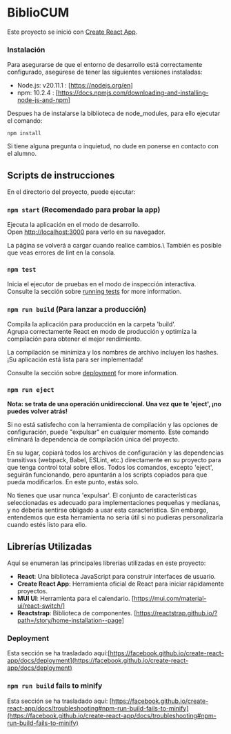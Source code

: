 # BiblioCUM

Este proyecto se inició con [Create React App](https://github.com/facebook/create-react-app).


### Instalación

Para asegurarse de que el entorno de desarrollo está correctamente configurado, asegúrese de tener las siguientes versiones instaladas:

- Node.js: v20.11.1 : [https://nodejs.org/en]
- npm: 10.2.4 : [https://docs.npmjs.com/downloading-and-installing-node-js-and-npm]

Despues ha de instalarse la biblioteca de node_modules, para ello ejecutar el comando:

`npm install`


Si tiene alguna pregunta o inquietud, no dude en ponerse en contacto con el alumno.

## Scripts de instrucciones

En el directorio del proyecto, puede ejecutar:

### `npm start` (Recomendado para probar la app)

Ejecuta la aplicación en el modo de desarrollo.\
Open [http://localhost:3000](http://localhost:3000) para verlo en su navegador.

La página se volverá a cargar cuando realice cambios.\ 
También es posible que veas errores de lint en la consola.

### `npm test`

Inicia el ejecutor de pruebas en el modo de inspección interactiva.\
Consulte la sección sobre [running tests](https://facebook.github.io/create-react-app/docs/running-tests) for more information.

### `npm run build` (Para lanzar a producción)

Compila la aplicación para producción en la carpeta 'build'.\
Agrupa correctamente React en modo de producción y optimiza la compilación para obtener el mejor rendimiento.


La compilación se minimiza y los nombres de archivo incluyen los hashes.\
¡Su aplicación está lista para ser implementada!

Consulte la sección sobre [deployment](https://facebook.github.io/create-react-app/docs/deployment) for more information.

### `npm run eject`

**Nota: se trata de una operación unidireccional. Una vez que te 'eject', ¡no puedes volver atrás!**

Si no está satisfecho con la herramienta de compilación y las opciones de configuración, puede "expulsar" en cualquier momento. Este comando eliminará la dependencia de compilación única del proyecto.

En su lugar, copiará todos los archivos de configuración y las dependencias transitivas (webpack, Babel, ESLint, etc.) directamente en su proyecto para que tenga control total sobre ellos. Todos los comandos, excepto 'eject', seguirán funcionando, pero apuntarán a los scripts copiados para que pueda modificarlos. En este punto, estás solo.

No tienes que usar nunca 'expulsar'. El conjunto de características seleccionadas es adecuado para implementaciones pequeñas y medianas, y no debería sentirse obligado a usar esta característica. Sin embargo, entendemos que esta herramienta no sería útil si no pudieras personalizarla cuando estés listo para ello.

## Librerías Utilizadas

Aquí se enumeran las principales librerías utilizadas en este proyecto:

- **React**: Una biblioteca JavaScript para construir interfaces de usuario.
- **Create React App**: Herramienta oficial de React para iniciar rápidamente proyectos.
- **MUI UI**: Herramienta para el calendario. [https://mui.com/material-ui/react-switch/]
- **Reactstrap**: Biblioteca de componentes. [https://reactstrap.github.io/?path=/story/home-installation--page]

### Deployment

Esta sección se ha trasladado aquí:[https://facebook.github.io/create-react-app/docs/deployment](https://facebook.github.io/create-react-app/docs/deployment)

### `npm run build` fails to minify

Esta sección se ha trasladado aquí: [https://facebook.github.io/create-react-app/docs/troubleshooting#npm-run-build-fails-to-minify](https://facebook.github.io/create-react-app/docs/troubleshooting#npm-run-build-fails-to-minify)
